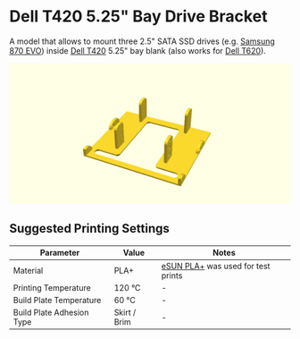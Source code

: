Dell T420 5.25" Bay Drive Bracket
=================================

A model that allows to mount three 2.5" SATA SSD drives (e.g. [Samsung 870 EVO](https://www.samsung.com/uk/memory-storage/sata-ssd/870-evo-1tb-sata-3-2-5-ssd-mz-77e1t0b-eu/)) inside [Dell T420](https://www.dell.com/support/home/en-ae/product-support/product/poweredge-t420) 5.25" bay blank (also works for [Dell T620](https://www.dell.com/support/home/en-ae/product-support/product/poweredge-t620)).

![model_image](./images/main.png)

Suggested Printing Settings
---------------------------

| Parameter | Value | Notes |
| --------- | ----- | ----- |
| Material  | PLA+  | [eSUN PLA+](https://www.esun3d.com/pla-pro-product/) was used for test prints |
| Printing Temperature | 120 °C | - |
| Build Plate Temperature | 60 °C | - |
| Build Plate Adhesion Type | Skirt / Brim | - |
